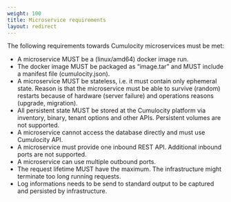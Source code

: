 ```yaml
---
weight: 100
title: Microservice requirements
layout: redirect
---
```


The following requirements towards Cumulocity microservices must be met:

* A microservice MUST be a (linux/amd64) docker image run.
* The docker image MUST be packaged as “image.tar” and MUST include a manifest file (cumulocity.json).
* A microservice MUST be stateless, i.e. it must contain only ephemeral state. Reason is that the microservice must be able to survive (random) restarts because of hardware (server failure) and operations reasons (upgrade, migration).
* All persistent state MUST be stored at the Cumulocity platform via inventory, binary, tenant options and other APIs. Persistent volumes are not supported.
* A microservice cannot access the database directly and must use Cumulocity API.
* A microservice must provide one inbound REST API. Additional inbound ports are not supported.
* A microservice can use multiple outbound ports.
* The request lifetime MUST have the maximum. The infrastructure might terminate too long running requests. 
* Log informations needs to be send to standard output to be captured and persisted by infrastructure.
